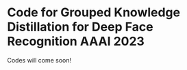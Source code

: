 # Code for Grouped Knowledge Distillation for Deep Face Recognition AAAI 2023
Codes will come soon!
